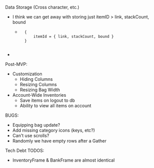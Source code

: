 Data Storage (Cross character, etc.)
- I think we can get away with storing just itemID > link, stackCount, bound
    - ```
        {
            itemId = { link, stackCount, bound }
        }
    ```
- 

Post-MVP:
- Customization
    - Hiding Columns
    - Resizing Columns
    - Resizing Bag Width
- Account-Wide Inventories
    - Save items on logout to db
    - Ability to view all items on account

BUGS:
- Equipping bag update?
- Add missing category icons (keys, etc?)
- Can't use scrolls?
- Randomly we have empty rows after a Gather

Tech Debt TODOS:
- InventoryFrame & BankFrame are almost identical